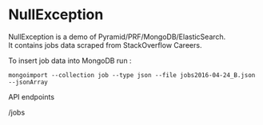 # NullException


NullException is a demo of Pyramid/PRF/MongoDB/ElasticSearch. <br/>
It contains jobs data scraped from StackOverflow Careers.<br/>

To insert job data into MongoDB run :

``mongoimport --collection job --type json --file jobs2016-04-24_B.json --jsonArray``

API endpoints 

/jobs

